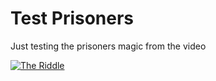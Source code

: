 # Test Prisoners

Just testing the prisoners magic from the video

[![The Riddle](http://img.youtube.com/vi/iSNsgj1OCLA/0.jpg)](https://www.youtube.com/watch?v=iSNsgj1OCLA "The Riddle")
